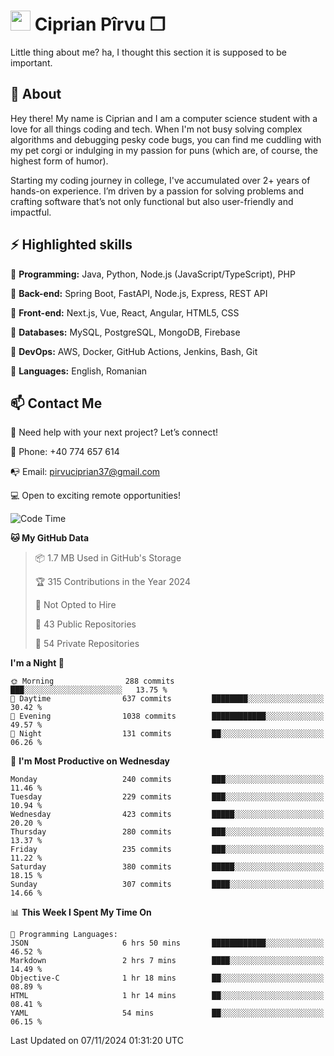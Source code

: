 # <img height="32px" src="https://user-images.githubusercontent.com/74038190/216122041-518ac897-8d92-4c6b-9b3f-ca01dcaf38ee.png"> Ciprian Pîrvu ❐ </h1>

Little thing about me? ha, I thought this section it is supposed to be important.

## 🧐 About

Hey there! My name is Ciprian and I am a computer science student with a love for all things coding and tech. When I'm not busy solving complex algorithms and debugging pesky code bugs, you can find me cuddling with my pet corgi or indulging in my passion for puns (which are, of course, the highest form of humor).

Starting my coding journey in college, I've accumulated over 2+ years of hands-on experience. I’m driven by a passion for solving problems and crafting software that’s not only functional but also user-friendly and impactful.


## ⚡ Highlighted skills

🎯 **Programming:** Java, Python, Node.js (JavaScript/TypeScript), PHP

🎯 **Back-end:** Spring Boot, FastAPI, Node.js, Express, REST API

🎯 **Front-end:** Next.js, Vue, React, Angular, HTML5, CSS

🎯 **Databases:** MySQL, PostgreSQL, MongoDB, Firebase

🎯 **DevOps:** AWS, Docker, GitHub Actions, Jenkins, Bash, Git

🎯 **Languages:** English, Romanian



## 📫 Contact Me

🤝 Need help with your next project? Let’s connect!

📱 Phone: +40 774 657 614

📭 Email: pirvuciprian37@gmail.com


💻 Open to exciting remote opportunities!

<!--START_SECTION:waka-->
![Code Time](http://img.shields.io/badge/Code%20Time-2%2C199%20hrs%2014%20mins-blue)

**🐱 My GitHub Data** 

> 📦 1.7 MB Used in GitHub's Storage 
 > 
> 🏆 315 Contributions in the Year 2024
 > 
> 🚫 Not Opted to Hire
 > 
> 📜 43 Public Repositories 
 > 
> 🔑 54 Private Repositories 
 > 
**I'm a Night 🦉** 

```text
🌞 Morning                288 commits         ███░░░░░░░░░░░░░░░░░░░░░░   13.75 % 
🌆 Daytime                637 commits         ████████░░░░░░░░░░░░░░░░░   30.42 % 
🌃 Evening                1038 commits        ████████████░░░░░░░░░░░░░   49.57 % 
🌙 Night                  131 commits         ██░░░░░░░░░░░░░░░░░░░░░░░   06.26 % 
```
📅 **I'm Most Productive on Wednesday** 

```text
Monday                   240 commits         ███░░░░░░░░░░░░░░░░░░░░░░   11.46 % 
Tuesday                  229 commits         ███░░░░░░░░░░░░░░░░░░░░░░   10.94 % 
Wednesday                423 commits         █████░░░░░░░░░░░░░░░░░░░░   20.20 % 
Thursday                 280 commits         ███░░░░░░░░░░░░░░░░░░░░░░   13.37 % 
Friday                   235 commits         ███░░░░░░░░░░░░░░░░░░░░░░   11.22 % 
Saturday                 380 commits         █████░░░░░░░░░░░░░░░░░░░░   18.15 % 
Sunday                   307 commits         ████░░░░░░░░░░░░░░░░░░░░░   14.66 % 
```


📊 **This Week I Spent My Time On** 

```text
💬 Programming Languages: 
JSON                     6 hrs 50 mins       ████████████░░░░░░░░░░░░░   46.52 % 
Markdown                 2 hrs 7 mins        ████░░░░░░░░░░░░░░░░░░░░░   14.49 % 
Objective-C              1 hr 18 mins        ██░░░░░░░░░░░░░░░░░░░░░░░   08.89 % 
HTML                     1 hr 14 mins        ██░░░░░░░░░░░░░░░░░░░░░░░   08.41 % 
YAML                     54 mins             ██░░░░░░░░░░░░░░░░░░░░░░░   06.15 % 
```


 Last Updated on 07/11/2024 01:31:20 UTC
<!--END_SECTION:waka-->
